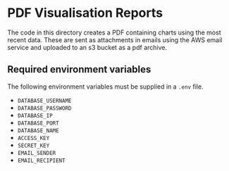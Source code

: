 # PDF Visualisation Reports

The code in this directory creates a PDF containing charts using the most recent data. These are sent as attachments in emails using the AWS email service and uploaded to an s3 bucket as a pdf archive.

## Required environment variables

The following environment variables must be supplied in a `.env` file.

- `DATABASE_USERNAME`
- `DATABASE_PASSWORD`
- `DATABASE_IP`
- `DATABASE_PORT`
- `DATABASE_NAME`
- `ACCESS_KEY`
- `SECRET_KEY`
- `EMAIL_SENDER`
- `EMAIL_RECIPIENT`
